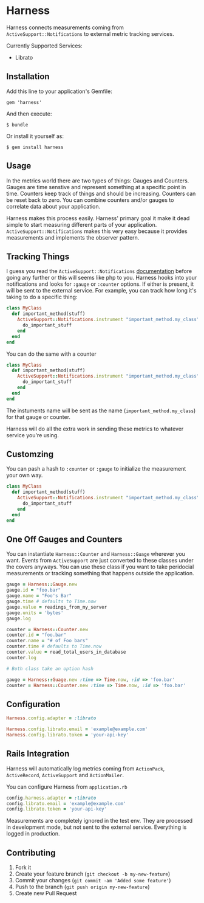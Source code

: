 # Harness

Harness connects measurements coming from `ActiveSupport::Notifications`
to external metric tracking services.

Currently Supported Services:

* Librato

## Installation

Add this line to your application's Gemfile:

    gem 'harness'

And then execute:

    $ bundle

Or install it yourself as:

    $ gem install harness

## Usage

In the metrics world there are two types of things: Gauges and Counters.
Gauges are time senstive and represent something at a specific point in
time. Counters keep track of things and should be increasing. Counters
can be reset back to zero. You can combine counters and/or gauges to
correlate data about your application.

Harness makes this process easily. Harness' primary goal it make it dead
simple to start measuring different parts of your application.
`ActiveSupport::Notifications` makes this very easy because it provides
measurements and implements the observer pattern.

## Tracking Things

I guess you read the `ActiveSupport::Notifications`
[documentation](http://api.rubyonrails.org/classes/ActiveSupport/Notifications.html)
before going any further or this will seems like php to you. Harness
hooks into your notifications and looks for `:gauge` or `:counter`
options. If either is present, it will be sent to the external service.
For example, you can track how long it's taking to do a specific thing:

```ruby
class MyClass
  def important_method(stuff)
    ActiveSupport::Notifications.instrument "important_method.my_class", :gauge => true do
      do_important_stuff
    end
  end
end
```

You can do the same with a counter

```ruby
class MyClass
  def important_method(stuff)
    ActiveSupport::Notifications.instrument "important_method.my_class", :counter => 11 do
      do_important_stuff
    end
  end
end
```

The instuments name will be sent as the name (`important_method.my_class`) 
for that gauge or counter.

Harness will do all the extra work in sending these metrics to whatever
service you're using.

## Customzing

You can pash a hash to `:counter` or `:gauge` to initialize the
measurement your own way.

```ruby
class MyClass
  def important_method(stuff)
    ActiveSupport::Notifications.instrument "important_method.my_class", :gauge => { :id => 'custom-id', :name => "My Measurement" } do
      do_important_stuff
    end
  end
end
```

## One Off Gauges and Counters

You can instantiate `Harness::Counter` and `Harness::Guage` wherever you
want. Events from `ActiveSupport` are just converted to these classes
under the covers anyways. You can use these class if you want to take
peridocial measurements or tracking something that happens outside the
application.

```ruby
gauge = Harness::Gauge.new
gauge.id = "foo.bar"
gauge.name = "Foo's Bar"
gauge.time # defaults to Time.now
gauge.value = readings_from_my_server
gauge.units = 'bytes'
gauge.log

counter = Harness::Counter.new
counter.id = "foo.bar"
counter.name = "# of Foo bars"
counter.time # defaults to Time.now
counter.value = read_total_users_in_database
counter.log

# Both class take an option hash

gauge = Harness::Guage.new :time => Time.now, :id => 'foo.bar'
counter = Harness::Counter.new :time => Time.now, :id => 'foo.bar'
```

## Configuration

```ruby
Harness.config.adapter = :librato

Harness.config.librato.email = 'example@example.com'
Harness.config.librato.token = 'your-api-key'
```

## Rails Integration

Harness will automatically log metrics coming from `ActionPack`,
`ActiveRecord`, `ActiveSupport` and `ActionMailer`.

You can configure Harness from `application.rb`

```ruby
config.harness.adapter = :librato
config.librato.email = 'example@example.com'
config.librato.token = 'your-api-key'
```

Measurements are completely ignored in the test env. They are processed
in development mode, but not sent to the external service. Everything is
logged in production.

## Contributing

1. Fork it
2. Create your feature branch (`git checkout -b my-new-feature`)
3. Commit your changes (`git commit -am 'Added some feature'`)
4. Push to the branch (`git push origin my-new-feature`)
5. Create new Pull Request
